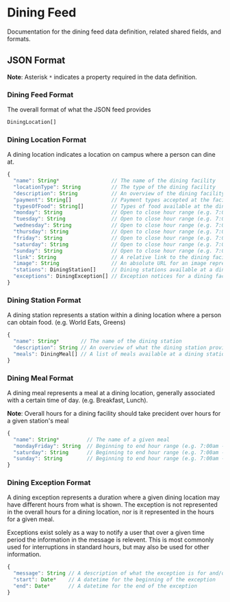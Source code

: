 # Dining Feed

Documentation for the dining feed data definition, related shared fields, and formats.

## JSON Format

**Note**: Asterisk `*` indicates a property required in the data definition.

### Dining Feed Format

The overall format of what the JSON feed provides

```javascript
DiningLocation[]
```

### Dining Location Format

A dining location indicates a location on campus where a person can dine at.

```javascript
{
  "name": String*                 // The name of the dining facility
  "locationType": String          // The type of the dining facility
  "description": String           // An overview of the dining facility
  "payment": String[]             // Payment types accepted at the facility
  "typesOfFood": String[]         // Types of food available at the dining facility
  "monday": String                // Open to close hour range (e.g. 7:00am - 8:30pm)
  "tuesday": String               // Open to close hour range (e.g. 7:00am - 8:30pm)
  "wednesday": String             // Open to close hour range (e.g. 7:00am - 8:30pm)
  "thursday": String              // Open to close hour range (e.g. 7:00am - 8:30pm)
  "friday": String                // Open to close hour range (e.g. 7:00am - 8:30pm)
  "saturday": String              // Open to close hour range (e.g. 7:00am - 8:30pm)
  "sunday": String                // Open to close hour range (e.g. 7:00am - 8:30pm)
  "link": String                  // A relative link to the dining facility's page in Cascade
  "image": String                 // An absolute URL for an image representative of the dining facility
  "stations": DiningStation[]     // Dining stations available at a dining facility
  "exceptions": DiningException[] // Exception notices for a dining facility
}
```

### Dining Station Format

A dining station represents a station within a dining location where a person can obtain food. (e.g. World Eats, Greens)

```javascript
{
  "name": String*       // The name of the dining station
  "description": String // An overview of what the dining station provides
  "meals": DiningMeal[] // A list of meals available at a dining station
}
```

### Dining Meal Format

A dining meal represents a meal at a dining location, generally associated with a certain time of day. (e.g. Breakfast, Lunch).

**Note**: Overall hours for a dining facility should take precident over hours for a given station's meal

```javascript
{
  "name": String*         // The name of a given meal
  "mondayFriday": String  // Beginning to end hour range (e.g. 7:00am - 8:30pm) 
  "saturday": String      // Beginning to end hour range (e.g. 7:00am - 8:30pm) 
  "sunday": String        // Beginning to end hour range (e.g. 7:00am - 8:30pm) 
}
```

### Dining Exception Format

A dining exception represents a duration where a given dining location may have different hours from what is shown. The exception is not represented in the overall hours for a dining location, nor is it represented in the hours for a given meal.

Exceptions exist solely as a way to notify a user that over a given time period the information in the message is relevent. This is most commonly used for interruptions in standard hours, but may also be used for other information.

```javascript
{
  "message": String // A description of what the exception is for and/or affects
  "start": Date*    // A datetime for the beginning of the exception
  "end": Date*      // A datetime for the end of the exception
}
```
